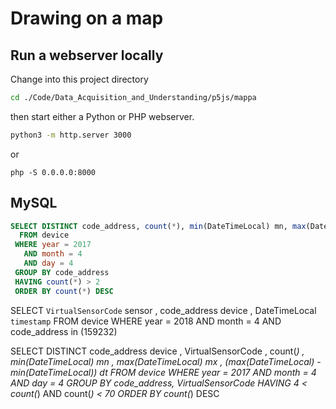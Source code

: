 # Drawing on a map

## Run a webserver locally

Change into this project directory

```bash
cd ./Code/Data_Acquisition_and_Understanding/p5js/mappa
```

then start either a Python or PHP webserver.

```bash
python3 -m http.server 3000 
```

or

```
php -S 0.0.0.0:8000
```

## MySQL

```sql
SELECT DISTINCT code_address, count(*), min(DateTimeLocal) mn, max(DateTimeLocal) mx, (max(DateTimeLocal) - min(DateTimeLocal)) dt
  FROM device
 WHERE year = 2017
   AND month = 4
   AND day = 4
 GROUP BY code_address
 HAVING count(*) > 2
 ORDER BY count(*) DESC
 ```

 SELECT
   `VirtualSensorCode` sensor
  , code_address device
  , DateTimeLocal `timestamp`
  FROM device
 WHERE year = 2018
   AND month = 4
   AND code_address in (159232)

SELECT DISTINCT
    code_address device
  , VirtualSensorCode
  , count(*)
  , min(DateTimeLocal) mn
  , max(DateTimeLocal) mx
  , (max(DateTimeLocal) - min(DateTimeLocal)) dt
  FROM device
 WHERE year = 2017
   AND month = 4
   AND day = 4
 GROUP BY code_address, VirtualSensorCode
 HAVING 4 < count(*) AND count(*) < 70
 ORDER BY count(*) DESC
 